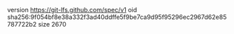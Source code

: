 version https://git-lfs.github.com/spec/v1
oid sha256:9f054bf8e38a332f3ad40ddffe5f9be7ca9d95f95296ec2967d62e85787722b2
size 2670
